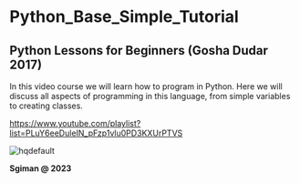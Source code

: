 # Python_Base_Simple_Tutorial
## Python Lessons for Beginners (Gosha Dudar 2017)

In this video course we will learn how to program in Python. Here we will discuss all aspects of programming in this language, from simple variables to creating classes.

https://www.youtube.com/playlist?list=PLuY6eeDuleIN_pFzp1vlu0PD3KXUrPTVS

![hqdefault](https://github.com/sgiman/Python_Base_Simple_Tutorial/assets/7030369/625293ba-9f65-4dbe-a91c-b678530944ba)

**Sgiman @ 2023**
